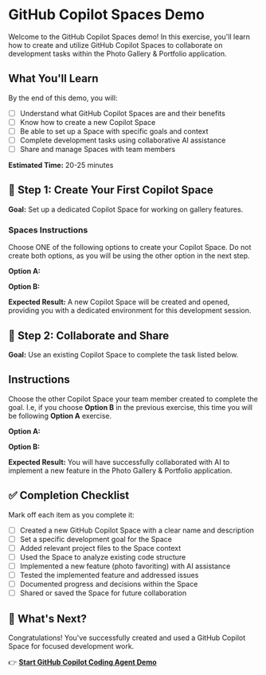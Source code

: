 # GitHub Copilot Spaces Demo

Welcome to the GitHub Copilot Spaces demo! In this exercise, you'll learn how to create and utilize GitHub Copilot Spaces to collaborate on development tasks within the Photo Gallery & Portfolio application.

## What You'll Learn
By the end of this demo, you will:
- [ ] Understand what GitHub Copilot Spaces are and their benefits
- [ ] Know how to create a new Copilot Space
- [ ] Be able to set up a Space with specific goals and context
- [ ] Complete development tasks using collaborative AI assistance
- [ ] Share and manage Spaces with team members

**Estimated Time:** 20-25 minutes

## 🎯 Step 1: Create Your First Copilot Space

**Goal:** Set up a dedicated Copilot Space for working on gallery features.

### Spaces Instructions

Choose ONE of the following options to create your Copilot Space. Do not create both options, as you will be using the other option in the next step.

**Option A:**


**Option B:**


**Expected Result:** A new Copilot Space will be created and opened, providing you with a dedicated environment for this development session.

## 🤝 Step 2: Collaborate and Share

**Goal:** Use an existing Copilot Space to complete the task listed below.

## Instructions

Choose the other Copilot Space your team member created to complete the goal. I.e, if you choose **Option B** in the previous exercise, this time you will be following **Option A** exercise.

**Option A:**


**Option B:**


**Expected Result:** You will have successfully collaborated with AI to implement a new feature in the Photo Gallery & Portfolio application.

## ✅ Completion Checklist

Mark off each item as you complete it:

- [ ] Created a new GitHub Copilot Space with a clear name and description
- [ ] Set a specific development goal for the Space
- [ ] Added relevant project files to the Space context
- [ ] Used the Space to analyze existing code structure
- [ ] Implemented a new feature (photo favoriting) with AI assistance
- [ ] Tested the implemented feature and addressed issues
- [ ] Documented progress and decisions within the Space
- [ ] Shared or saved the Space for future collaboration

## 🚀 What's Next?

Congratulations! You've successfully created and used a GitHub Copilot Space for focused development work.

👉 **[Start GitHub Copilot Coding Agent Demo](./coding-agent.md)**